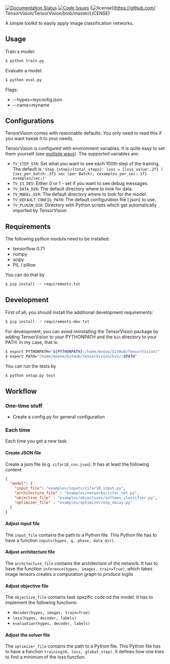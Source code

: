 [![Documentation Status](https://readthedocs.org/projects/tensorvision/badge/?version=latest)](http://tensorvision.readthedocs.org/en/latest/?badge=latest)
[![Code Issues](https://www.quantifiedcode.com/api/v1/project/3ef49e94e03a42b0bf896f5377c8e741/badge.svg)](https://www.quantifiedcode.com/app/project/3ef49e94e03a42b0bf896f5377c8e741)
[![license](https://img.shields.io/github/license/mashape/apistatus.svg?maxAge=2592000)](https://github.com/
TensorVision/TensorVision/blob/master/LICENSE)

A simple toolkit to easily apply image classification networks.


## Usage

Train a model:

```bash
$ python train.py
```

Evaluate a model:

```bash
$ python eval.py
```

Flags:
* --hypes=myconfig.json
* --name=myname


## Configurations

TensorVision comes with reasonable defaults. You only need to read this if you
want tweak it to your needs.

TensorVision is configured with environment variables. It is quite easy to
set them yourself (see [multiple ways](http://unix.stackexchange.com/a/117470/4784)).
The supported variables are:

* `TV_STEP_STR`: Set what you want to see each 100th step of the training.
  The default is `'Step {step}/{total_steps}: loss = {loss_value:.2f} ( {sec_per_batch:.3f} sec (per Batch); {examples_per_sec:.1f} examples/sec;)'`
* `TV_IS_DEV`: Either 0 or 1 - set if you want to see debug messages.
* `TV_DATA_DIR`: The default directory where to look for data.
* `TV_MODEL_DIR`: The default directory where to look for the model.
* `TV_DEFAULT_CONFIG_PATH`: The default configuration file (.json) to use.
* `TV_PLUGIN_DIR`: Directory with Python scripts which get automatically
                   imported by TensorVision

## Requirements

The following python moduls need to be installed:

* tensorflow 0.71
* numpy
* scipy
* PIL / pillow


You can do that by

```bash
$ pip install -r requirements.txt
```


## Development

First of all, you should install the additional development requirements:

```bash
$ pip install -r requirements-dev.txt
```

For development, you can avoid reinstalling the TensorVision package by adding
TensorVision to your PYTHONPATH and the `bin` directory to your PATH. In my
case, that is:

```bash
$ export PYTHONPATH="${PYTHONPATH}:/home/moose/GitHub/TensorVision/"
$ export PATH="/home/moose/GitHub/TensorVision/bin/:$PATH"
```

You can run the tests by

```bash
$ python setup.py test
```


## Workflow

### One-time stuff

* Create a config.py for general configuration

### Each time

Each time you get a new task


#### Create JSON file

Create a json file (e.g. `cifar10_cnn.json`). It has at least the following
content:

```json
{
  "model": {
    "input_file": "examples/inputs/cifar10_input.py",
    "architecture_file" : "examples/networks/cifar_net.py",
    "objective_file" : "examples/objectives/softmax_classifier.py",
    "optimizer_file" : "examples/optimizer/exp_decay.py"
  }
}
```


#### Adjust input file

The `input_file` contains the path to a Python file. This Python file has to
have a function `inputs(hypes, q, phase, data_dir)`.


#### Adjust architecture file

The `architecture_file` contains the architecture of the network. It has to
have the function `inference(hypes, images, train=True)`, which takes image tensors
creates a computation graph to produce logits

#### Adjust objective file

The `objective_file` contains task spezific code od the model. It
has to implement the following functions:

* `decoder(hypes, images, train=True)`
* `loss(hypes, decoder, labels)`
* `evaluation(hypes, decoder, labels)`


#### Adjust the solver file

The `optimizer_file` contains the path to a Python file. This Python file has
to have a function `training(H, loss, global_step)`. It defines how one tries
to find a minimum of the loss function.
